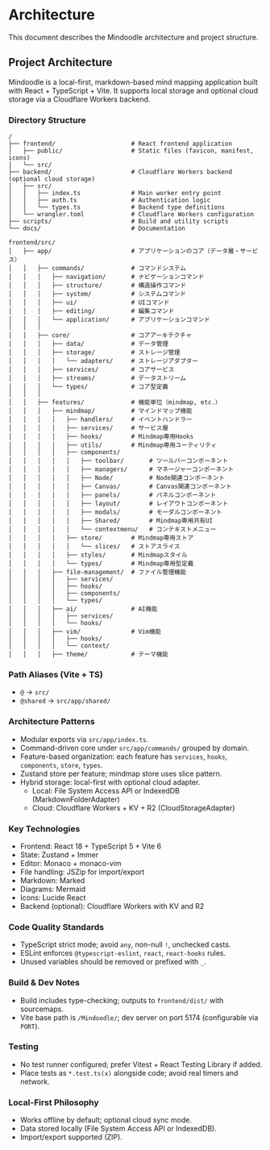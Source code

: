 # Architecture

This document describes the Mindoodle architecture and project structure.

## Project Architecture

Mindoodle is a local-first, markdown-based mind mapping application built with React + TypeScript + Vite. It supports local storage and optional cloud storage via a Cloudflare Workers backend.

### Directory Structure

```
/
├── frontend/                     # React frontend application
│   ├── public/                   # Static files (favicon, manifest, icons)
│   └── src/
├── backend/                      # Cloudflare Workers backend (optional cloud storage)
│   ├── src/
│   │   ├── index.ts              # Main worker entry point
│   │   ├── auth.ts               # Authentication logic
│   │   └── types.ts              # Backend type definitions
│   └── wrangler.toml             # Cloudflare Workers configuration
├── scripts/                      # Build and utility scripts
└── docs/                         # Documentation

frontend/src/
│   ├── app/                      # アプリケーションのコア（データ層・サービス）
│   │   ├── commands/             # コマンドシステム
│   │   │   ├── navigation/       # ナビゲーションコマンド
│   │   │   ├── structure/        # 構造操作コマンド
│   │   │   ├── system/           # システムコマンド
│   │   │   ├── ui/               # UIコマンド
│   │   │   ├── editing/          # 編集コマンド
│   │   │   └── application/      # アプリケーションコマンド
│   │   │
│   │   ├── core/                 # コアアーキテクチャ
│   │   │   ├── data/             # データ管理
│   │   │   ├── storage/          # ストレージ管理
│   │   │   │   └── adapters/     # ストレージアダプター
│   │   │   ├── services/         # コアサービス
│   │   │   ├── streams/          # データストリーム
│   │   │   └── types/            # コア型定義
│   │   │
│   │   ├── features/             # 機能単位（mindmap, etc.）
│   │   │   ├── mindmap/          # マインドマップ機能
│   │   │   │   ├── handlers/     # イベントハンドラー
│   │   │   │   ├── services/     # サービス層
│   │   │   │   ├── hooks/        # Mindmap専用Hooks
│   │   │   │   ├── utils/        # Mindmap専用ユーティリティ
│   │   │   │   ├── components/
│   │   │   │   │   ├── toolbar/       # ツールバーコンポーネント
│   │   │   │   │   ├── managers/      # マネージャーコンポーネント
│   │   │   │   │   ├── Node/          # Node関連コンポーネント
│   │   │   │   │   ├── Canvas/        # Canvas関連コンポーネント
│   │   │   │   │   ├── panels/        # パネルコンポーネント
│   │   │   │   │   ├── layout/        # レイアウトコンポーネント
│   │   │   │   │   ├── modals/        # モーダルコンポーネント
│   │   │   │   │   ├── Shared/        # Mindmap専用共有UI
│   │   │   │   │   └── contextmenu/   # コンテキストメニュー
│   │   │   │   ├── store/        # Mindmap専用ストア
│   │   │   │   │   └── slices/   # ストアスライス
│   │   │   │   ├── styles/       # Mindmapスタイル
│   │   │   │   └── types/        # Mindmap専用型定義
│   │   │   ├── file-management/  # ファイル管理機能
│   │   │   │   ├── services/
│   │   │   │   ├── hooks/
│   │   │   │   ├── components/
│   │   │   │   └── types/
│   │   │   ├── ai/               # AI機能
│   │   │   │   ├── services/
│   │   │   │   └── hooks/
│   │   │   ├── vim/              # Vim機能
│   │   │   │   ├── hooks/
│   │   │   │   └── context/
│   │   │   ├── theme/            # テーマ機能
```

### Path Aliases (Vite + TS)

- `@` → `src/`
- `@shared` → `src/app/shared/`

### Architecture Patterns

- Modular exports via `src/app/index.ts`.
- Command-driven core under `src/app/commands/` grouped by domain.
- Feature-based organization: each feature has `services`, `hooks`, `components`, `store`, `types`.
- Zustand store per feature; mindmap store uses slice pattern.
- Hybrid storage: local-first with optional cloud adapter.
  - Local: File System Access API or IndexedDB (MarkdownFolderAdapter)
  - Cloud: Cloudflare Workers + KV + R2 (CloudStorageAdapter)

### Key Technologies

- Frontend: React 18 + TypeScript 5 + Vite 6
- State: Zustand + Immer
- Editor: Monaco + monaco-vim
- File handling: JSZip for import/export
- Markdown: Marked
- Diagrams: Mermaid
- Icons: Lucide React
- Backend (optional): Cloudflare Workers with KV and R2

### Code Quality Standards

- TypeScript strict mode; avoid `any`, non-null `!`, unchecked casts.
- ESLint enforces `@typescript-eslint`, `react`, `react-hooks` rules.
- Unused variables should be removed or prefixed with `_`.

### Build & Dev Notes

- Build includes type-checking; outputs to `frontend/dist/` with sourcemaps.
- Vite base path is `/Mindoodle/`; dev server on port 5174 (configurable via `PORT`).

### Testing

- No test runner configured; prefer Vitest + React Testing Library if added.
- Place tests as `*.test.ts(x)` alongside code; avoid real timers and network.

### Local-First Philosophy

- Works offline by default; optional cloud sync mode.
- Data stored locally (File System Access API or IndexedDB).
- Import/export supported (ZIP).

